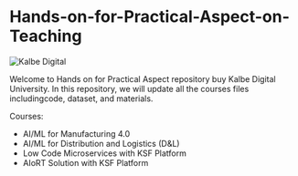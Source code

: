 # Hands-on-for-Practical-Aspect-on-Teaching
![Kalbe Digital](https://lwfiles.mycourse.app/63eb3286a3d29f4734f29995-public/bfb0de295c11c3a6901f2c5c8c9310f3.png)

Welcome to Hands on for Practical Aspect repository buy Kalbe Digital University. In this repository, we will update all the courses files includingcode, dataset, and materials.

Courses:
* AI/ML for Manufacturing 4.0 
* AI/ML for Distribution and Logistics (D&L) 
* Low Code Microservices with KSF Platform
* AIoRT Solution with KSF Platform
